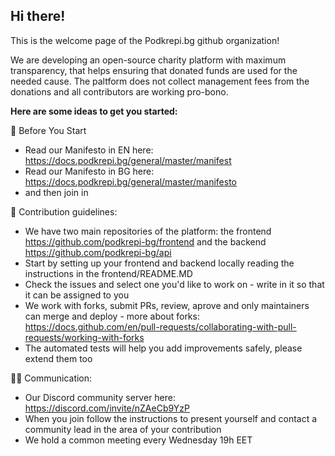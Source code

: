 ## Hi there! 

This is the welcome page of the Podkrepi.bg github organization!

We are developing an open-source charity platform with maximum transparency, that helps ensuring that donated funds are used for the needed cause. The paltform does not collect management fees from the donations and all contributors are working pro-bono.

**Here are some ideas to get you started:**

👋 Before You Start
  - Read our Manifesto in EN here: https://docs.podkrepi.bg/general/master/manifest 
  - Read our Manifesto in BG here: https://docs.podkrepi.bg/general/master/manifesto
  - and then join in

🌈 Contribution guidelines:
 - We have two main repositories of the platform: the frontend https://github.com/podkrepi-bg/frontend and the backend https://github.com/podkrepi-bg/api
 - Start by setting up your frontend and backend locally reading the instructions in the frontend/README.MD
 - Check the issues and select one you'd like to work on - write in it so that it can be assigned to you 
 - We work with forks, submit PRs, review, aprove and only maintainers can merge and deploy - more about forks: https://docs.github.com/en/pull-requests/collaborating-with-pull-requests/working-with-forks
 - The automated tests will help you add improvements safely, please extend them too
 
👩‍💻 Communication:
 - Our Discord community server here: https://discord.com/invite/nZAeCb9YzP 
 - When you join follow the instructions to present yourself and contact a community lead in the area of your contribution
 - We hold a common meeting every Wednesday 19h EET
